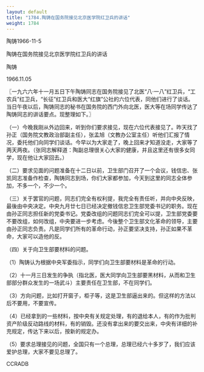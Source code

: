 ```yaml
---
layout: default
title: "1784.陶铸在国务院接见北京医学院红卫兵的讲话"
weight: 1784
---
```


陶铸1966-11-5

陶铸在国务院接见北京医学院红卫兵的讲话

陶铸

1966.11.05

〖一九六六年十一月五日下午陶铸同志在国务院接见了北医“八·一八”红卫兵，“工农兵”红卫兵，“长征”红卫兵和医大“红旗”公社的六位代表，同他们进行了谈话。当日午夜以后，陶铸同志的秘书在国务院的西门外向北医，医大等在场同学传达了陶铸同志的讲话要点。现整理如下。〗

（一）今晚我刚从外边回来，听到你们要求接见，现在六位代表接见了。昨天找了孙正（国务院文教政治部副主任），张孟旭（文教办公室主任）听他们汇报了情况，委托他们向同学们谈话。今早以为大家走了，晚上回来才知道没走，大家等了两天两夜。（张同志解释道：陶副总理很关心大家的健康，并且这里还有很多女同学，现在他让大家回去。）

（二）要求见面的问题准备在十二日以前，卫生部门召开了一个会议，钱信忠、张凯同志准备作检查，陶铸同志到场，你们大家都参加，今天到这里的同志全体参加，不多一个，不少一个。

（三）关于罢官的问题，同志们完全有权利提，我完全有责任听，并向中央反映，最後由中央决定。中央九月廿七日已经决定撤钱信忠卫生部党委书记的职务。现在由孙正同志担任新的党委书记。党委改组的问题同志们完全可以提，卫生部党委要不要改组，如何改组，中央要进一步考虑。今後整个卫生部文化革命的领导，主要由孙正同志负责。凡是同学们所有的革命行动，孙正要坚决支持，孙正如果不革命，大家可以造他的反。

（四）关于向卫生部要材料的问题。

（1）陶铸认为根据中央军委指示，同学们向卫生部要材料是革命的行动。

（2）十一月三日发生的争执（指北医，医大同学向卫生部要黑材料，从而和卫生部部分群众发生的一场武斗）主要责任在卫生部，不在同学们。

（3）方向问题，比如打开窗子，柜子等，这是卫生部逼出来的。但这样的方法以后不要用，不要宣传。

（4）已经拿到的一些材料，按中央有关规定处理，有的退给本人，有的作为批判资产阶级反动路线的材料，有的销毁。还没有拿出来的要交出来，中央有详细的补充规定，传达下来以后，按新的规定办。

（5）要求总理接见的问题，全国只有一个总理，总理已经六十多岁了，我们应该爱护总理，大家不要见总理了。

CCRADB

